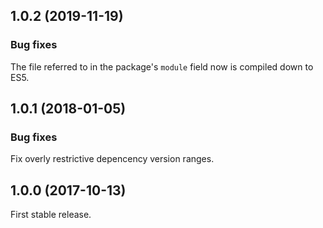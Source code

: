## 1.0.2 (2019-11-19)

### Bug fixes

The file referred to in the package's `module` field now is compiled down to ES5.

## 1.0.1 (2018-01-05)

### Bug fixes

Fix overly restrictive depencency version ranges.

## 1.0.0 (2017-10-13)

First stable release.
